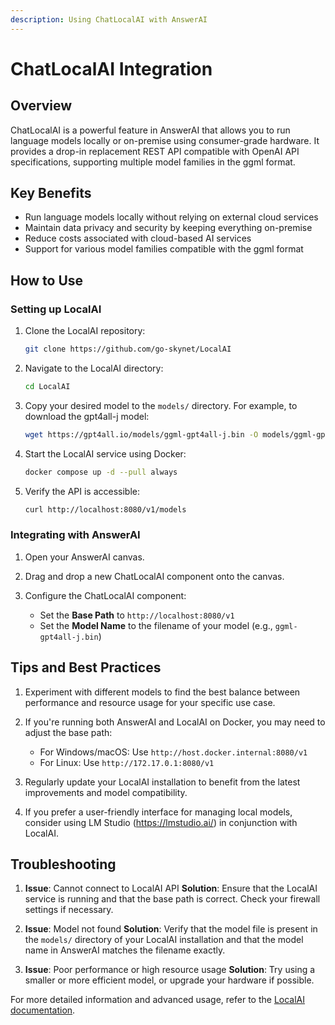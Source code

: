 ```yaml
---
description: Using ChatLocalAI with AnswerAI
---
```


# ChatLocalAI Integration

## Overview

ChatLocalAI is a powerful feature in AnswerAI that allows you to run language models locally or on-premise using consumer-grade hardware. It provides a drop-in replacement REST API compatible with OpenAI API specifications, supporting multiple model families in the ggml format.

## Key Benefits

- Run language models locally without relying on external cloud services
- Maintain data privacy and security by keeping everything on-premise
- Reduce costs associated with cloud-based AI services
- Support for various model families compatible with the ggml format

## How to Use

### Setting up LocalAI

1. Clone the LocalAI repository:

   ```bash
   git clone https://github.com/go-skynet/LocalAI
   ```

2. Navigate to the LocalAI directory:

   ```bash
   cd LocalAI
   ```

3. Copy your desired model to the `models/` directory. For example, to download the gpt4all-j model:

   ```bash
   wget https://gpt4all.io/models/ggml-gpt4all-j.bin -O models/ggml-gpt4all-j
   ```

   <!-- TODO: Screenshot showing the downloaded model in the models folder -->

4. Start the LocalAI service using Docker:

   ```bash
   docker compose up -d --pull always
   ```

5. Verify the API is accessible:

   ```bash
   curl http://localhost:8080/v1/models
   ```

### Integrating with AnswerAI

1. Open your AnswerAI canvas.

2. Drag and drop a new ChatLocalAI component onto the canvas.

   <!-- TODO: Screenshot of dragging ChatLocalAI component onto the canvas -->

3. Configure the ChatLocalAI component:
   - Set the **Base Path** to `http://localhost:8080/v1`
   - Set the **Model Name** to the filename of your model (e.g., `ggml-gpt4all-j.bin`)

   <!-- TODO: Screenshot of the configured ChatLocalAI component -->

## Tips and Best Practices

1. Experiment with different models to find the best balance between performance and resource usage for your specific use case.

2. If you're running both AnswerAI and LocalAI on Docker, you may need to adjust the base path:
   - For Windows/macOS: Use `http://host.docker.internal:8080/v1`
   - For Linux: Use `http://172.17.0.1:8080/v1`

3. Regularly update your LocalAI installation to benefit from the latest improvements and model compatibility.

4. If you prefer a user-friendly interface for managing local models, consider using LM Studio (<https://lmstudio.ai/>) in conjunction with LocalAI.

## Troubleshooting

1. **Issue**: Cannot connect to LocalAI API
   **Solution**: Ensure that the LocalAI service is running and that the base path is correct. Check your firewall settings if necessary.

2. **Issue**: Model not found
   **Solution**: Verify that the model file is present in the `models/` directory of your LocalAI installation and that the model name in AnswerAI matches the filename exactly.

3. **Issue**: Poor performance or high resource usage
   **Solution**: Try using a smaller or more efficient model, or upgrade your hardware if possible.

For more detailed information and advanced usage, refer to the [LocalAI documentation](https://localai.io/basics/getting_started/index.html).

<!-- TODO: Embed video tutorial on using LocalAI with AnswerAI -->